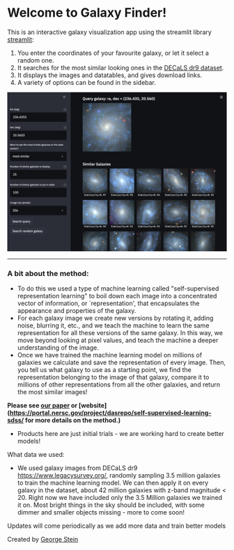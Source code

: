 # Welcome to Galaxy Finder!

This is an interactive galaxy visualization app using the streamlit library [streamlit](https://docs.streamlit.io/en/stable/):
 
1. You enter the coordinates of your favourite galaxy, or let it select a random one.
2. It searches for the most similar looking ones in the [DECaLS dr9 dataset](https://www.legacysurvey.org/viewer).
3. It displays the images and datatables, and gives download links.
4. A variety of options can be found in the sidebar.

![alt text](image.png)

---
  
### A bit about the method:                                                                                             
- To do this we used a type of machine learning called "self-supervised representation learning" to boil down each image into a concentrated vector of information, or `representation', that encapsulates the appearance and properties of the galaxy.
- For each galaxy image we create new versions by rotating it, adding noise, blurring it, etc., and we teach the machine to learn the same representation for all these versions of the same galaxy. In this way, we move beyond looking at pixel values, and teach the machine a deeper understanding of the image.
- Once we have trained the machine learning model on millions of galaxies we calculate and save the representation of every image. Then, you tell us what galaxy to use as a starting point, we find the representation belonging to the image of that galaxy, compare it to millions of other representations from all the other galaxies, and return the most similar images!

**Please see [our paper](https://arxiv.org/abs/2012.13083) or [website](https://portal.nersc.gov/project/dasrepo/self-supervised-learning-sdss/ for more details on the method.)**
- Products here are just initial trials - we are working hard to create better models!

What data we used:
- We used galaxy images from DECaLS dr9 https://www.legacysurvey.org/, randomly sampling 3.5 million galaxies to train the machine learning model. We can then apply it on every galaxy in the dataset, about 42 million galaxies with z-band magnitude < 20. Right now we have included only the 3.5 Million galaxies we trained it on. Most bright things in the sky should be included, with some dimmer and smaller objects missing - more to come soon!

Updates will come periodically as we add more data and train better models

Created by [George Stein](https://github.com/georgestein) 	    
